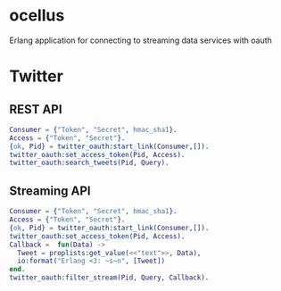 ocellus
=======

Erlang application for connecting to streaming data services with oauth

Twitter
=======

REST API
--------

```erlang
Consumer = {"Token", "Secret", hmac_sha1}.
Access = {"Token", "Secret"}.
{ok, Pid} = twitter_oauth:start_link(Consumer,[]).
twitter_oauth:set_access_token(Pid, Access).
twitter_oauth:search_tweets(Pid, Query).
```

Streaming API
-------------

```erlang
Consumer = {"Token", "Secret", hmac_sha1}.
Access = {"Token", "Secret"}.
{ok, Pid} = twitter_oauth:start_link(Consumer,[]).
twitter_oauth:set_access_token(Pid, Access).
Callback =  fun(Data) ->
  Tweet = proplists:get_value(<<"text">>, Data),
  io:format("Erlang <3: ~s~n", [Tweet])
end.
twitter_oauth:filter_stream(Pid, Query, Callback).
```

